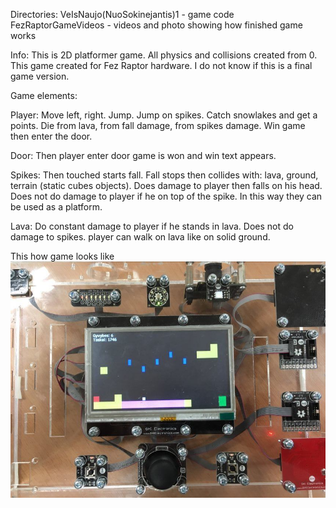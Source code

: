 Directories:
VeIsNaujo(NuoSokinejantis)1 - game code 
FezRaptorGameVideos         - videos and photo showing how finished game works

Info:
This is 2D platformer game. All physics and collisions created from 0.
This game created for Fez Raptor hardware.
I do not know if this is a final game version. 

Game elements:

Player:
Move left, right. Jump. Jump on spikes. 
Catch snowlakes and get a points.
Die from lava, from fall damage, from spikes damage.
Win game then enter the door.

Door:
Then player enter door game is won and win text appears.

Spikes:
Then touched starts fall.
Fall stops then collides with: lava, ground, terrain (static cubes objects).
Does damage to player then falls on his head.
Does not do damage to player if he on top of the spike.
In this way they can be used as a platform.

Lava:
Do constant damage to player if he stands in lava.
Does not do damage to spikes.
player can walk on lava like on solid ground.

This how game looks like
![Device](https://github.com/oOPoloOo/FezRaptor-2D-Game/blob/poGyvybes2_GalutiniamAtsiskaitymui/FezRaptorGameVideos/Device.jpg) 



